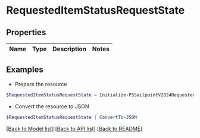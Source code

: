 # RequestedItemStatusRequestState
## Properties

Name | Type | Description | Notes
------------ | ------------- | ------------- | -------------

## Examples

- Prepare the resource
```powershell
$RequestedItemStatusRequestState = Initialize-PSSailpointV2024RequestedItemStatusRequestState 
```

- Convert the resource to JSON
```powershell
$RequestedItemStatusRequestState | ConvertTo-JSON
```

[[Back to Model list]](../README.md#documentation-for-models) [[Back to API list]](../README.md#documentation-for-api-endpoints) [[Back to README]](../README.md)

